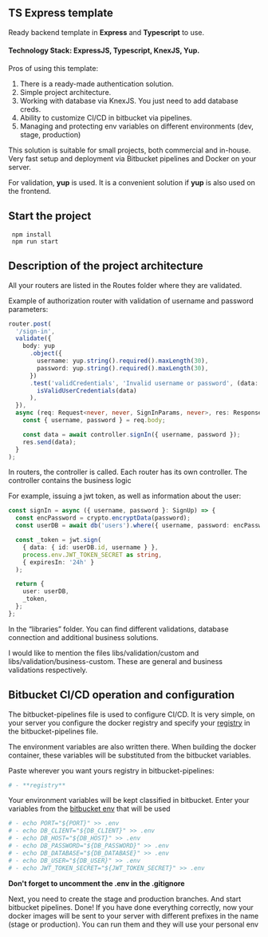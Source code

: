 ## TS Express template

Ready backend template in **Express** and **Typescript** to use.

#### Technology Stack: ExpressJS, Typescript, KnexJS, Yup.

Pros of using this template:

1. There is a ready-made authentication solution.
2. Simple project architecture.
3. Working with database via KnexJS. You just need to add database creds.
4. Ability to customize CI/CD in bitbucket via pipelines.
5. Managing and protecting env variables on different environments (dev, stage, production)

This solution is suitable for small projects, both commercial and in-house. Very fast setup and deployment via Bitbucket pipelines and Docker on your server.

For validation, **yup** is used. It is a convenient solution if **yup** is also used on the frontend.

## Start the project

```
 npm install
 npm run start
```

## Description of the project architecture

All your routers are listed in the Routes folder where they are validated.

Example of authorization router with validation of username and password parameters:

```ts
router.post(
  '/sign-in',
  validate({
    body: yup
      .object({
        username: yup.string().required().maxLength(30),
        password: yup.string().required().maxLength(30),
      })
      .test('validCredentials', 'Invalid username or password', (data: any) =>
        isValidUserCredentials(data)
      ),
  }),
  async (req: Request<never, never, SignInParams, never>, res: Response) => {
    const { username, password } = req.body;

    const data = await controller.signIn({ username, password });
    res.send(data);
  }
);
```

In routers, the controller is called. Each router has its own controller. The controller contains the business logic

For example, issuing a jwt token, as well as information about the user:

```ts
const signIn = async ({ username, password }: SignUp) => {
  const encPassword = crypto.encryptData(password);
  const userDB = await db('users').where({ username, password: encPassword }).first();

  const _token = jwt.sign(
    { data: { id: userDB.id, username } },
    process.env.JWT_TOKEN_SECRET as string,
    { expiresIn: '24h' }
  );

  return {
    user: userDB,
    _token,
  };
};
```

In the “libraries” folder. You can find different validations, database connection and additional business solutions.

I would like to mention the files libs/validation/custom and libs/validation/business-custom. These are general and business validations respectively.

## Bitbucket CI/CD operation and configuration

The bitbucket-pipelines file is used to configure CI/CD. It is very simple, on your server you configure the docker registry and specify your [registry](https://www.docker.com/blog/how-to-use-your-own-registry-2/) in the bitbucket-pipelines file.

The environment variables are also written there. When building the docker container, these variables will be substituted from the bitbucket variables.

Paste wherever you want yours registry in bitbucket-pipelines:

```yml
# - **registry**
```

Your environment variables will be kept classified in bitbucket.
Enter your variables from the [bitbucket env](https://support.atlassian.com/bitbucket-cloud/docs/variables-and-secrets/) that will be used

```yml
# - echo PORT="${PORT}" >> .env
# - echo DB_CLIENT="${DB_CLIENT}" >> .env
# - echo DB_HOST="${DB_HOST}" >> .env
# - echo DB_PASSWORD="${DB_PASSWORD}" >> .env
# - echo DB_DATABASE="${DB_DATABASE}" >> .env
# - echo DB_USER="${DB_USER}" >> .env
# - echo JWT_TOKEN_SECRET="${JWT_TOKEN_SECRET}" >> .env
```

**Don't forget to uncomment the .env in the .gitignore**

Next, you need to create the stage and production branches. And start bitbucket pipelines. Done! If you have done everything correctly, now your docker images will be sent to your server with different prefixes in the name (stage or production). You can run them and they will use your personal env
